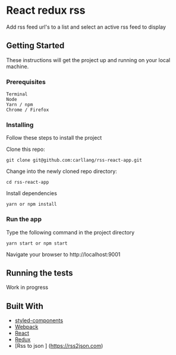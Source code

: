 # React redux rss

Add rss feed url's to a list and select an active rss feed to display

## Getting Started

These instructions will get the project up and running on your local machine.

### Prerequisites



```
Terminal
Node
Yarn / npm
Chrome / Firefox

```

### Installing

Follow these steps to install the project

Clone this repo:

```
git clone git@github.com:carllang/rss-react-app.git
```

Change into the newly cloned repo directory:

```
cd rss-react-app
```

Install dependencies

```
yarn or npm install
```

### Run the app

Type the following command in the project directory

```
yarn start or npm start
```
Navigate your browser to http://localhost:9001

## Running the tests

Work in progress

## Built With

* [styled-components](https://www.styled-components.com/)
* [Webpack](https://maven.apache.org/)
* [React](https://reactjs.org/)
* [Redux](https://redux.js.org)
* [Rss to json ] (https://rss2json.com)
